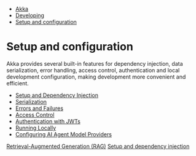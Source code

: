 <!-- <nav> -->
- [Akka](../../index.html)
- [Developing](../index.html)
- [Setup and configuration](index.html)

<!-- </nav> -->

# Setup and configuration

Akka provides several built-in features for dependency injection, data serialization, error handling, access control, authentication and local development configuration, making development more convenient and efficient.

- [Setup and Dependency Injection](../setup-and-dependency-injection.html)
- [Serialization](../serialization.html)
- [Errors and Failures](../errors-and-failures.html)
- [Access Control](../access-control.html)
- [Authentication with JWTs](../auth-with-jwts.html)
- [Running Locally](../running-locally.html)
- [Configuring AI Agent Model Providers](../model-provider-details.html)

<!-- <footer> -->
<!-- <nav> -->
[Retrieval-Augmented Generation (RAG)](../rag.html) [Setup and dependency injection](../setup-and-dependency-injection.html)
<!-- </nav> -->

<!-- </footer> -->

<!-- <aside> -->

<!-- </aside> -->